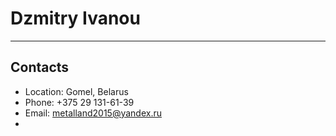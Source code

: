 # Dzmitry Ivanou
---
## Contacts
- Location: Gomel, Belarus
- Phone: +375 29 131-61-39
- Email: metalland2015@yandex.ru
- 